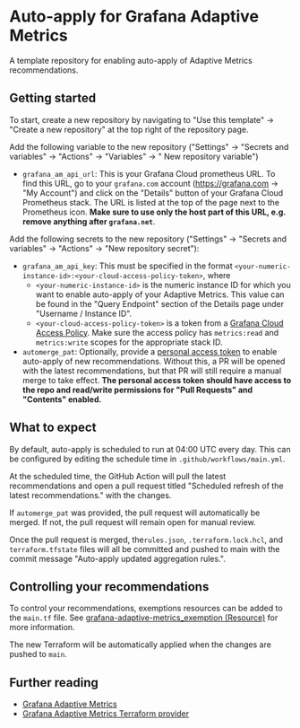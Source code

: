 # Auto-apply for Grafana Adaptive Metrics

A template repository for enabling auto-apply of Adaptive Metrics recommendations.

## Getting started

To start, create a new repository by navigating to "Use this template" → "Create a new repository" at the top right of the repository page.

Add the following variable to the new repository ("Settings" → "Secrets and variables" → "Actions" → "Variables" → " New repository variable")

- `grafana_am_api_url`: This is your Grafana Cloud prometheus URL. To find this URL, go to your `grafana.com` account (https://grafana.com → "My Account") and click on the "Details" button of your Grafana Cloud Prometheus stack.
  The URL is listed at the top of the page next to the Prometheus icon. **Make sure to use only the host part of this URL, e.g. remove anything after `grafana.net`**.

Add the following secrets to the new repository ("Settings" → "Secrets and variables" → "Actions" → "New repository secret"):

- `grafana_am_api_key`: This must be specified in the format `<your-numeric-instance-id>:<your-cloud-access-policy-token>`, where
    - `<your-numeric-instance-id>` is the numeric instance ID for which you want to enable auto-apply of your Adaptive Metrics. This value can be found in the "Query Endpoint" section of the Details page under "Username / Instance ID".
    - `<your-cloud-access-policy-token>` is a token from a [Grafana Cloud Access Policy](https://grafana.com/docs/grafana-cloud/account-management/authentication-and-permissions/access-policies/). Make sure the access policy has `metrics:read` and `metrics:write` scopes for the appropriate stack ID.
- `automerge_pat`: Optionally, provide a [personal access token](https://docs.github.com/en/authentication/keeping-your-account-and-data-secure/managing-your-personal-access-tokens) to enable auto-apply of new recommendations. Without this, a PR will be opened with the latest recommendations, but that PR will still require a manual merge to take effect. **The personal access token should have access to the repo and read/write permissions for "Pull Requests" and "Contents" enabled.**

## What to expect

By default, auto-apply is scheduled to run at 04:00 UTC every day. This can be configured by editing the schedule time in `.github/workflows/main.yml`.

At the scheduled time, the GitHub Action will pull the latest recommendations and open a pull request titled "Scheduled refresh of the latest recommendations." with the changes.

If `automerge_pat` was provided, the pull request will automatically be merged. If not, the pull request will remain open for manual review.

Once the pull request is merged, the`rules.json`, `.terraform.lock.hcl`, and `terraform.tfstate` files will all be committed and pushed to main with the commit message "Auto-apply updated aggregation rules.".

## Controlling your recommendations

To control your recommendations, exemptions resources can be added to the `main.tf` file. See [grafana-adaptive-metrics_exemption (Resource)](https://registry.terraform.io/providers/grafana/grafana-adaptive-metrics/latest/docs) for more information.

The new Terraform will be automatically applied when the changes are pushed to `main`.

## Further reading

- [Grafana Adaptive Metrics](https://grafana.com/docs/grafana-cloud/cost-management-and-billing/reduce-costs/metrics-costs/control-metrics-usage-via-adaptive-metrics/)
- [Grafana Adaptive Metrics Terraform provider](https://registry.terraform.io/providers/grafana/grafana-adaptive-metrics/latest/docs)
